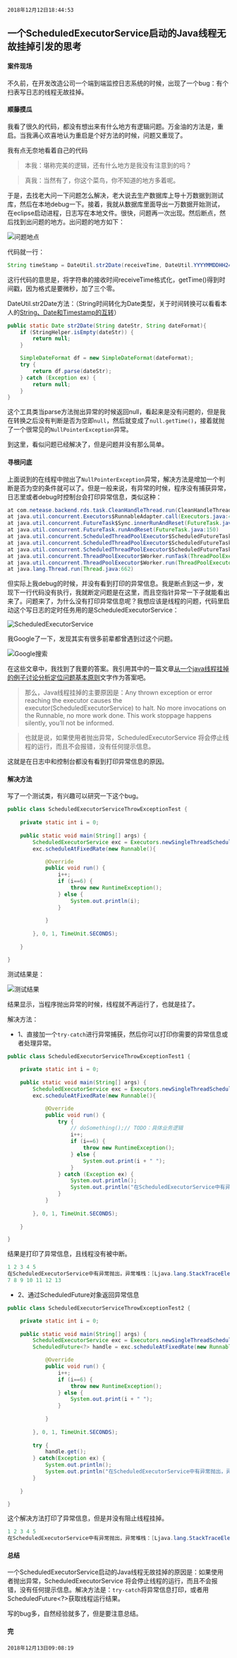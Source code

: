 `2018年12月12日18:44:53`

## 一个ScheduledExecutorService启动的Java线程无故挂掉引发的思考

####  案件现场

不久前，在开发改造公司一个端到端监控日志系统的时候，出现了一个bug：有个扫表写日志的线程无故挂掉。

#### 顺藤摸瓜

我看了很久的代码，都没有想出来有什么地方有逻辑问题。万金油的方法是，重启。当我满心欢喜地认为重启是个好方法的时候，问题又重现了。

我有点无奈地看着自己的代码

>本我：堪称完美的逻辑，还有什么地方是我没有注意到的吗？

>真我：当然有了，你这个菜鸟，你不知道的地方多着呢。

于是，去找老大问一下问题怎么解决，老大说去生产数据库上导十万数据到测试库，然后在本地debug一下。接着，我就从数据库里面导出一万数据开始测试，在eclipse启动进程，日志写在本地文件。很快，问题再一次出现。然后断点，然后找到出问题的地方。出问题的地方如下：

![问题地点](https://images.cnblogs.com/cnblogs_com/mingmingcome/1618392/o_ScheduledExecutorService-throw-Exception.png)

代码就一行：

```java
String timeStamp = DateUtil.str2Date(receiveTime, DateUtil.YYYYMMDDHH24MISS).getTime() + "000";
```

这行代码的意思是，将字符串的接收时间receiveTime格式化，getTime()得到时间戳，因为格式是要微秒，加了三个零。

DateUtil.str2Date方法：（String时间转化为Date类型，关于时间转换可以看看本人的[String、Date和Timestamp的互转](https://www.cnblogs.com/mingmingcome/p/9514601.html)）

```java
public static Date str2Date(String dateStr, String dateFormat){
	if (StringHelper.isEmpty(dateStr)) {
		return null;
	}

	SimpleDateFormat df = new SimpleDateFormat(dateFormat);
	try {
		return df.parse(dateStr);
	} catch (Exception ex) {
		return null;
	}
}
```

这个工具类当parse方法抛出异常的时候返回null，看起来是没有问题的，但是我在转换之后没有判断是否为空即`null`，然后就变成了`null.getTime()`，接着就抛了一个很常见的`NullPointerException`异常。

到这里，看似问题已经解决了，但是问题并没有那么简单。

#### 寻根问底

上面说到的在线程中抛出了`NullPointerException`异常，解决方法是增加一个判断是否为空的条件就可以了。但是一般来说，有异常的时候，程序没有捕获异常，日志里或者debug时控制台会打印异常信息，类似这种：

```java
at com.netease.backend.rds.task.CleanHandleThread.run(CleanHandleThread.java:65)
at java.util.concurrent.Executors$RunnableAdapter.call(Executors.java:439)
at java.util.concurrent.FutureTask$Sync.innerRunAndReset(FutureTask.java:317)
at java.util.concurrent.FutureTask.runAndReset(FutureTask.java:150)
at java.util.concurrent.ScheduledThreadPoolExecutor$ScheduledFutureTask.access$101(ScheduledThreadPoolExecutor.java:98)
at java.util.concurrent.ScheduledThreadPoolExecutor$ScheduledFutureTask.runPeriodic(ScheduledThreadPoolExecutor.java:180)
at java.util.concurrent.ScheduledThreadPoolExecutor$ScheduledFutureTask.run(ScheduledThreadPoolExecutor.java:204)
at java.util.concurrent.ThreadPoolExecutor$Worker.runTask(ThreadPoolExecutor.java:895)
at java.util.concurrent.ThreadPoolExecutor$Worker.run(ThreadPoolExecutor.java:918)
at java.lang.Thread.run(Thread.java:662)
```

但实际上我debug的时候，并没有看到打印的异常信息。我是断点到这一步，发现下一行代码没有执行，我就断定问题是在这里，而且空指针异常一下子就能看出来了。问题来了，为什么没有打印异常信息呢？我想应该是线程的问题，代码里启动这个写日志的定时任务用的是ScheduledExecutorService：

![ScheduledExecutorService](https://images.cnblogs.com/cnblogs_com/mingmingcome/1618392/o_ScheduledExecutorService-execute-thread.png)

我Google了一下，发现其实有很多前辈都曾遇到过这个问题。

![Google搜索](https://images.cnblogs.com/cnblogs_com/mingmingcome/1618392/o_ScheduledExecutorService-Google-search.png)

在这些文章中，我找到了我要的答案。我引用其中的一篇文章[从一个java线程挂掉的例子讨论分析定位问题基本原则](http://mingxinglai.com/cn/2016/05/java-thread-crash/)文字作为答案吧。

>那么，Java线程挂掉的主要原因是：Any thrown exception or error reaching the executor causes the executor(ScheduledExecutorService) to halt. No more invocations on the Runnable, no more work done. This work stoppage happens silently, you’ll not be informed.

>也就是说，如果使用者抛出异常，ScheduledExecutorService 将会停止线程的运行，而且不会报错，没有任何提示信息。

这就是在日志中和控制台都没有看到打印异常信息的原因。

#### 解决方法

写了一个测试类，有兴趣可以研究一下这个bug。
```java
public class ScheduledExecutorServiceThrowExceptionTest {
	
	private static int i = 0;
	
	public static void main(String[] args) {
		ScheduledExecutorService exc = Executors.newSingleThreadScheduledExecutor();
		exc.scheduleAtFixedRate(new Runnable(){

			@Override
			public void run() {
				i++;
				if (i==6) {
					throw new RuntimeException();
				} else {
					System.out.println(i);
				}
				
			}
			
		}, 0, 1, TimeUnit.SECONDS);
			
	}

}
```

测试结果是：

![测试结果](https://images.cnblogs.com/cnblogs_com/mingmingcome/1618392/o_ScheduledExecutorService-test-result.png)

结果显示，当程序抛出异常的时候，线程就不再运行了，也就是挂了。

解决方法：

- 1、直接加一个`try-catch`进行异常捕获，然后你可以打印你需要的异常信息或者处理异常。
```java
public class ScheduledExecutorServiceThrowExceptionTest1 {
	
	private static int i = 0;
	
	public static void main(String[] args) {
		ScheduledExecutorService exc = Executors.newSingleThreadScheduledExecutor();
		exc.scheduleAtFixedRate(new Runnable(){

			@Override
			public void run() {
				try {
					// doSomething();// TODO：具体业务逻辑
					i++;
					if (i==6) {
						throw new RuntimeException();
					} else {
						System.out.print(i + " ");
					}
				} catch (Exception ex) {
					System.out.println();
					System.out.println("在ScheduledExecutorService中有异常抛出，异常堆栈：" + ex.getStackTrace());
				}
			}
			
		}, 0, 1, TimeUnit.SECONDS);
			
	}

}
```
结果是打印了异常信息，且线程没有被中断。
```java
1 2 3 4 5 
在ScheduledExecutorService中有异常抛出，异常堆栈：[Ljava.lang.StackTraceElement;@1bb53ed8
7 8 9 10 11 12 13 
```

- 2、通过ScheduledFuture对象返回异常信息
```java
public class ScheduledExecutorServiceThrowExceptionTest2 {

	private static int i = 0;
	
	public static void main(String[] args) {
		ScheduledExecutorService exc = Executors.newSingleThreadScheduledExecutor();
		ScheduledFuture<?> handle = exc.scheduleAtFixedRate(new Runnable(){

			@Override
			public void run() {
				i++;
				if (i==6) {
					throw new RuntimeException();
				} else {
					System.out.print(i + " ");
				}
				
			}
			
		}, 0, 1, TimeUnit.SECONDS);
		
		try {
			handle.get();
		} catch(Exception ex) {
			System.out.println();
			System.out.println("在ScheduledExecutorService中有异常抛出，异常堆栈：" + ex.getStackTrace());
		}
			
	}

}
```
这个解决方法打印了异常信息，但是并没有阻止线程挂掉。
```java
1 2 3 4 5 
在ScheduledExecutorService中有异常抛出，异常堆栈：[Ljava.lang.StackTraceElement;@33909752
```

#### 总结

一个ScheduledExecutorService启动的Java线程无故挂掉的原因是：如果使用者抛出异常，ScheduledExecutorService 将会停止线程的运行，而且不会报错，没有任何提示信息。解决方法是：`try-catch`将异常信息打印，或者用ScheduledFuture<?>获取线程运行结果。

写的bug多，自然经验就多了，但是要注意总结。

#### 完

`2018年12月13日09:08:19`
